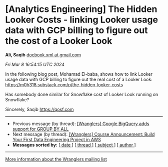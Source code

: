 









[Analytics Engineering] The Hidden Looker Costs - linking Looker usage data with GCP billing to figure out the cost of a Looker Look
====================================================================================================================================


**Ali, Saqib**
[docbook.xml at gmail.com](mailto:wranglers%40analyticsengineering.net?Subject=Re%3A%20%5BWranglers%5D%20The%20Hidden%20Looker%20Costs%20-%20linking%20Looker%20usage%20data%0A%20with%20GCP%20billing%20to%20figure%20out%20the%20cost%20of%20a%20Looker%20Look&In-Reply-To=%3CCABDm0O-hXDFQoCrFApigmc7TVEGBT682JYOgr%3Dm0xk3WFjB7Ug%40mail.gmail.com%3E "[Wranglers] The Hidden Looker Costs - linking Looker usage data with GCP billing to figure out the cost of a Looker Look")   

*Fri Mar 8 16:54:15 UTC 2024*  

In the following blog post, Mohamad El-baba, shows how to link Looker usage
data with GCP billing to figure out the real cost of a Looker Look:
<https://m0h318.substack.com/p/the-hidden-looker-costs>

Has somebody done similar for Snowflake cost of Looker Look running on
Snowflake?

Sincerely,
Saqib
<https://qosf.com>
  
  




---


* Previous message (by thread): [[Wranglers] Google BigQuery adds support for GROUP BY ALL](000009.html)
* Next message (by thread): [[Wranglers] Course Announcement: Build Your First Data Engineering Project in AWS](000011.html)
* **Messages sorted by:**
[[ date ]](date.html#10)
[[ thread ]](thread.html#10)
[[ subject ]](subject.html#10)
[[ author ]](author.html#10)




---


[More information about the Wranglers
mailing list](https://analyticsengineering.net/mailman/listinfo/wranglers)  




